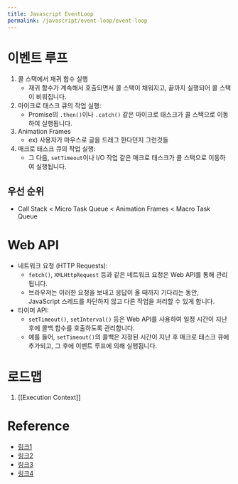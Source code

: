 ```yaml
---
title: Javascript EventLoop
permalink: /javascript/event-loop/event-loop
---
```


# 이벤트 루프
1. 콜 스택에서 재귀 함수 실행
    - 재귀 함수가 계속해서 호출되면서 콜 스택이 채워지고, 끝까지 실행되어 콜 스택이 비워집니다.
2. 마이크로 태스크 큐의 작업 실행:
    - Promise의 `.then()`이나 `.catch()` 같은 마이크로 태스크가 콜 스택으로 이동하여 실행됩니다.
3. Animation Frames
	- ex) 사용자가 마우스로 글을 드래그 한다던지 그런것들
4. 매크로 태스크 큐의 작업 실행:
    - 그 다음, `setTimeout`이나 I/O 작업 같은 매크로 태스크가 콜 스택으로 이동하여 실행됩니다.
## 우선 순위
- Call Stack < Micro Task Queue < Animation Frames < Macro Task Queue
# Web API
- 네트워크 요청 (HTTP Requests):
    - `fetch()`, `XMLHttpRequest` 등과 같은 네트워크 요청은 Web API를 통해 관리됩니다.
    - 브라우저는 이러한 요청을 보내고 응답이 올 때까지 기다리는 동안, JavaScript 스레드를 차단하지 않고 다른 작업을 처리할 수 있게 합니다.
- 타이머 API:
    - `setTimeout()`, `setInterval()` 등은 Web API를 사용하여 일정 시간이 지난 후에 콜백 함수를 호출하도록 관리합니다.
    - 예를 들어, `setTimeout()`의 콜백은 지정된 시간이 지난 후 매크로 태스크 큐에 추가되고, 그 후에 이벤트 루프에 의해 실행됩니다.

# 로드맵

1. [[Execution Context]]

# Reference

- [링크1](https://developer.mozilla.org/ko/docs/Web/JavaScript/Event_loop) 
- [링크2](https://ko.javascript.info/event-loop) 
- [링크3](https://www.youtube.com/watch?v=8aGhZQkoFbQ) 
- [링크4](https://jakearchibald.com/2015/tasks-microtasks-queues-and-schedules/) 



